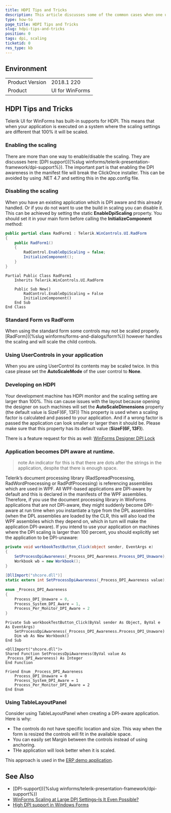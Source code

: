 ```yaml
---
title: HDPI Tips and Tricks
description: This article discusses some of the common cases when one uses HDPI.
type: how-to
page_title: HDPI Tips and Tricks
slug: hdpi-tips-and-tricks
position: 0
tags: dpi, scaling
ticketid: 0
res_type: kb
---
```



## Environment
<table>
    <tr>
        <td>Product Version</td>
        <td>2018.1 220</td>
    </tr>
    <tr>
        <td>Product</td>
        <td>UI for WinForms</td>
    </tr>
</table>


## HDPI Tips and Tricks

Telerik UI for WinForms has built-in supports for HDPI. This means that when your application is executed on a system where the scaling settings are different that 100% it will be scaled.


### Enabling the scaling

There are more than one way to enable/disable the scaling. They are discusses here: [DPI support]({%slug winforms/telerik-presentation-framework/dpi-support%}). The important part is that enabling the DPI awareness in the manifest file will break the ClickOnce installer. This can be avoided by using .NET 4.7 and setting this in the app.config file. 

### Disabling the scaling

When you have an existing application which is DPI aware and this already handled. Or if you do not want to use the build in scaling you can disable it. This can be achieved by setting the static __EnableDpiScaling__ property. You should set it in your main form before calling the __InitializeComponent__ method:

````C#
public partial class RadForm1 : Telerik.WinControls.UI.RadForm
{
    public RadForm1()
    {
        RadControl.EnableDpiScaling = false;
        InitializeComponent();
    }
}

````
````VB.NET
Partial Public Class RadForm1
    Inherits Telerik.WinControls.UI.RadForm

    Public Sub New()
        RadControl.EnableDpiScaling = False
        InitializeComponent()
    End Sub
End Class

````

### Standard Form vs RadForm

When using the standard form some controls may not be scaled properly. [RadForm]({%slug winforms/forms-and-dialogs/form%}) however handles the scaling and will scale the child controls.  

### Using UserControls in your application

When you are using UserControl its contents may be scaled twice. In this case please set the __AutoScaleMode__ of the user control to __None__.

### Developing on HDPI 

Your development machine has HDPI monitor and the scaling setting are larger than 100%. This can cause issues with the layout because opening the designer on such machines will set the __AutoScaleDimensions__ property (the default value is SizeF(6F, 13F)) This property is used when a scaling factor is calculated and passed to your application. And if a wrong factor is passed the application can look smaller or larger then it should be. Please make sure that this property has its default value (__SizeF(6F, 13F)__).

There is a feature request for this as well: [WinForms Designer DPI Lock](https://visualstudio.uservoice.com/forums/121579-visual-studio-ide/suggestions/7373263-winforms-designer-dpi-lock)

### Application becomes DPI aware at runtime.

>note An indicator for this is that there are dots after the strings in the application, despite that there is enough space. 

Telerik’s document processing library (RadSpreadProcessing, RadWordProecessing or RadPdfProcessing) is referencing assemblies which are used in WPF. All WPF-based applications are DPI-aware by default and this is declared in the manifests of the WPF assemblies. Therefore, if you use the document processing library in WinForms applications that are not DPI-aware, they might suddenly become DPI-aware at run time when you instantiate a type from the DPL assemblies (when the DPL assemblies are loaded by the CLR, this will also load the WPF assemblies which they depend on, which in turn will make the application DPI-aware). If you intend to use your application on machines where the DPI scaling is larger than 100 percent, you should explicitly set the application to be DPI-unaware:

````C#
private void workbookTestButton_Click(object sender, EventArgs e)
{
    SetProcessDpiAwareness(_Process_DPI_Awareness.Process_DPI_Unaware);
    Workbook wb = new Workbook();
}
  
[DllImport("shcore.dll")]
static extern int SetProcessDpiAwareness(_Process_DPI_Awareness value);
  
enum _Process_DPI_Awareness
{
    Process_DPI_Unaware = 0,
    Process_System_DPI_Aware = 1,
    Process_Per_Monitor_DPI_Aware = 2
}
````
````VB.NET
Private Sub workbookTestButton_Click(ByVal sender As Object, ByVal e As EventArgs)
    SetProcessDpiAwareness(_Process_DPI_Awareness.Process_DPI_Unaware)
    Dim wb As New Workbook()
End Sub

<DllImport("shcore.dll")>
Shared Function SetProcessDpiAwareness(ByVal value As _Process_DPI_Awareness) As Integer
End Function

Friend Enum _Process_DPI_Awareness
    Process_DPI_Unaware = 0
    Process_System_DPI_Aware = 1
    Process_Per_Monitor_DPI_Aware = 2
End Enum

````

### Using TableLayoutPanel

Consider using TableLayoutPanel when creating a DPI-aware application. Here is why:
* The controls do not have specific location and size. This way when the form is resized the controls will fit in the available space. 
* You can easily set Margin between the controls instead of using anchoring.
* THe application will look better when it is scaled.   

This approach is used in the [ERP demo application](https://www.telerik.com/blogs/new-erp-demo-app-available-telerik-ui-for-winforms).


## See Also

* [DPI-support]({%slug winforms/telerik-presentation-framework/dpi-support%})
* [WinForms Scaling at Large DPI Settings–Is It Even Possible?](https://www.telerik.com/blogs/winforms-scaling-at-large-dpi-settings-is-it-even-possible-)
* [High DPI support in Windows Forms](https://docs.microsoft.com/en-us/dotnet/framework/winforms/high-dpi-support-in-windows-forms)